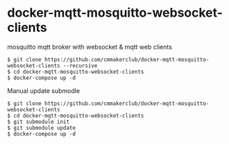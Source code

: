 # docker-mqtt-mosquitto-websocket-clients
mosquitto mqtt broker with websocket &amp; mqtt web clients

    $ git clone https://github.com/cmmakerclub/docker-mqtt-mosquitto-websocket-clients --recursive
    $ cd docker-mqtt-mosquitto-websocket-clients
    $ docker-compose up -d

Manual update submodle

    $ git clone https://github.com/cmmakerclub/docker-mqtt-mosquitto-websocket-clients
    $ cd docker-mqtt-mosquitto-websocket-clients
    $ git submodule init
    $ git submodule update
    $ docker-compose up -d
